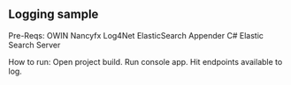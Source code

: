 ## Logging sample

Pre-Reqs:
OWIN
Nancyfx
Log4Net
ElasticSearch Appender
C#
Elastic Search Server

How to run:
Open project build.
Run console app.
Hit endpoints available to log.
